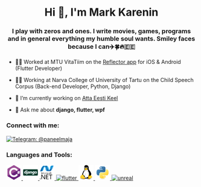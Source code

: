 ﻿<h1 align="center">Hi 👋, I'm Mark Karenin</h1>
<h3 align="center">I play with zeros and ones. I write movies, games, programs and in general everything my humble soul wants. Smiley faces because I can✈️🍀🔥🇪🇪</h3>

- 🧑‍💻 Worked at MTU VitaTiim on the [Reflector app](https://apps.apple.com/ee/app/reflector-vitatiim/id1634375271) for iOS & Android (Flutter Developer)
- 🧑‍💻 Working at Narva College of University of Tartu on the Child Speech Corpus (Back-end Developer, Python, Django)
- 🔭 I’m currently working on [Atta Eesti Keel](https://github.com/markarenin/aek)

- 💬 Ask me about **django, flutter, wpf**

<h3 align="left">Connect with me:</h3>
<p align="left">
<a href="https://t.me/paneelmaja" target="blank"><img align="center" src="#" alt=" Telegram: @paneelmaja" height="30" width="40" /></a>
</p>

<h3 align="left">Languages and Tools:</h3>
<p align="left"> <a href="https://www.w3schools.com/cs/" target="_blank" rel="noreferrer"> 
<img src="https://raw.githubusercontent.com/devicons/devicon/master/icons/csharp/csharp-original.svg" alt="csharp" width="40" height="40"/> </a> <a href="https://www.djangoproject.com/" target="_blank" rel="noreferrer"> <img src="https://raw.githubusercontent.com/devicons/devicon/master/icons/django/django-original.svg" alt="django" width="40" height="40"/> </a> <a href="https://dotnet.microsoft.com/" target="_blank" rel="noreferrer"> <img src="https://raw.githubusercontent.com/devicons/devicon/master/icons/dot-net/dot-net-original-wordmark.svg" alt="dotnet" width="40" height="40"/> </a> <a href="https://flutter.dev" target="_blank" rel="noreferrer"> <img src="https://www.vectorlogo.zone/logos/flutterio/flutterio-icon.svg" alt="flutter" width="40" height="40"/> </a> <a href="https://www.linux.org/" target="_blank" rel="noreferrer"> <img src="https://raw.githubusercontent.com/devicons/devicon/master/icons/linux/linux-original.svg" alt="linux" width="40" height="40"/> </a> <a href="https://www.python.org" target="_blank" rel="noreferrer"> <img src="https://raw.githubusercontent.com/devicons/devicon/master/icons/python/python-original.svg" alt="python" width="40" height="40"/> </a> <a href="https://unrealengine.com/" target="_blank" rel="noreferrer"> <img src="https://raw.githubusercontent.com/kenangundogan/fontisto/036b7eca71aab1bef8e6a0518f7329f13ed62f6b/icons/svg/brand/unreal-engine.svg" alt="unreal" width="40" height="40"/> </a> </p>
